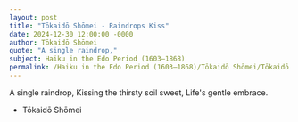 ```yaml
---
layout: post
title: "Tōkaidō Shōmei - Raindrops Kiss"
date: 2024-12-30 12:00:00 -0000
author: Tōkaidō Shōmei
quote: "A single raindrop,"
subject: Haiku in the Edo Period (1603–1868)
permalink: /Haiku in the Edo Period (1603–1868)/Tōkaidō Shōmei/Tōkaidō Shōmei - Raindrops Kiss
---
```


A single raindrop,
Kissing the thirsty soil sweet,
Life's gentle embrace.

- Tōkaidō Shōmei
